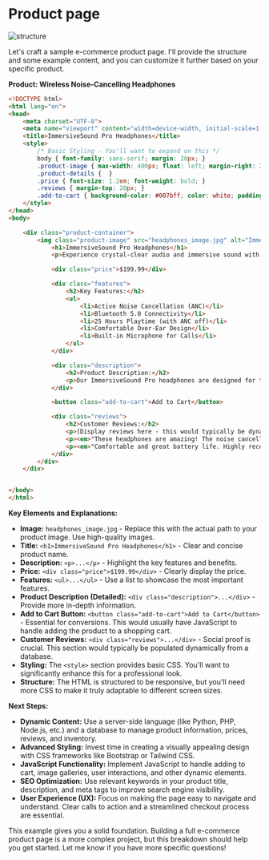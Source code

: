 # Product page



![structure](/docs/images/project/product.jpg)


Let's craft a sample e-commerce product page.  I'll provide the structure and some example content, and you can customize it further based on your specific product.

**Product:  Wireless Noise-Cancelling Headphones**

```html
<!DOCTYPE html>
<html lang="en">
<head>
    <meta charset="UTF-8">
    <meta name="viewport" content="width=device-width, initial-scale=1.0">
    <title>ImmersiveSound Pro Headphones</title>
    <style>
        /* Basic Styling - You'll want to expand on this */
        body { font-family: sans-serif; margin: 20px; }
        .product-image { max-width: 400px; float: left; margin-right: 20px;}
        .product-details {  }
        .price { font-size: 1.2em; font-weight: bold; }
        .reviews { margin-top: 20px; }
        .add-to-cart { background-color: #007bff; color: white; padding: 10px 20px; border: none; cursor: pointer; }
    </style>
</head>
<body>

    <div class="product-container">
        <img class="product-image" src="headphones_image.jpg" alt="ImmersiveSound Pro Headphones">  <div class="product-details">
            <h1>ImmersiveSound Pro Headphones</h1>
            <p>Experience crystal-clear audio and immersive sound with our ImmersiveSound Pro Wireless Noise-Cancelling Headphones.  Enjoy deep bass, crisp highs, and active noise cancellation that blocks out distractions so you can focus on your music, podcasts, or calls.</p>

            <div class="price">$199.99</div>

            <div class="features">
                <h2>Key Features:</h2>
                <ul>
                    <li>Active Noise Cancellation (ANC)</li>
                    <li>Bluetooth 5.0 Connectivity</li>
                    <li>25 Hours Playtime (with ANC off)</li>
                    <li>Comfortable Over-Ear Design</li>
                    <li>Built-in Microphone for Calls</li>
                </ul>
            </div>

            <div class="description">
                <h2>Product Description:</h2>
                <p>Our ImmersiveSound Pro headphones are designed for the ultimate listening experience.  The advanced ANC technology effectively silences unwanted background noise, whether you're commuting, working from home, or relaxing on a plane. The comfortable over-ear design ensures a snug fit and hours of comfortable listening.  With Bluetooth 5.0, you get a stable and seamless wireless connection to your devices. </p>
            </div>

            <button class="add-to-cart">Add to Cart</button>

            <div class="reviews">
                <h2>Customer Reviews:</h2>
                <p>(Display reviews here - this would typically be dynamically loaded)</p>
                <p><em>"These headphones are amazing! The noise cancellation is fantastic, and the sound quality is superb."</em> - John D.</p>
                <p><em>"Comfortable and great battery life. Highly recommend!"</em> - Sarah L.</p>
            </div>
        </div>
    </div>


</body>
</html>
```

**Key Elements and Explanations:**

* **Image:**  `headphones_image.jpg` -  Replace this with the actual path to your product image.  Use high-quality images.
* **Title:**  `<h1>ImmersiveSound Pro Headphones</h1>` - Clear and concise product name.
* **Description:**  `<p>...</p>` -  Highlight the key features and benefits.
* **Price:** `<div class="price">$199.99</div>` - Clearly display the price.
* **Features:** `<ul>...</ul>` - Use a list to showcase the most important features.
* **Product Description (Detailed):**  `<div class="description">...</div>` - Provide more in-depth information.
* **Add to Cart Button:** `<button class="add-to-cart">Add to Cart</button>` -  Essential for conversions.  This would usually have JavaScript to handle adding the product to a shopping cart.
* **Customer Reviews:** `<div class="reviews">...</div>` - Social proof is crucial.  This section would typically be populated dynamically from a database.
* **Styling:** The `<style>` section provides basic CSS.  You'll want to significantly enhance this for a professional look.
* **Structure:** The HTML is structured to be responsive, but you'll need more CSS to make it truly adaptable to different screen sizes.

**Next Steps:**

* **Dynamic Content:**  Use a server-side language (like Python, PHP, Node.js, etc.) and a database to manage product information, prices, reviews, and inventory.
* **Advanced Styling:**  Invest time in creating a visually appealing design with CSS frameworks like Bootstrap or Tailwind CSS.
* **JavaScript Functionality:** Implement JavaScript to handle adding to cart, image galleries, user interactions, and other dynamic elements.
* **SEO Optimization:**  Use relevant keywords in your product title, description, and meta tags to improve search engine visibility.
* **User Experience (UX):**  Focus on making the page easy to navigate and understand.  Clear calls to action and a streamlined checkout process are essential.

This example gives you a solid foundation.  Building a full e-commerce product page is a more complex project, but this breakdown should help you get started.  Let me know if you have more specific questions!

